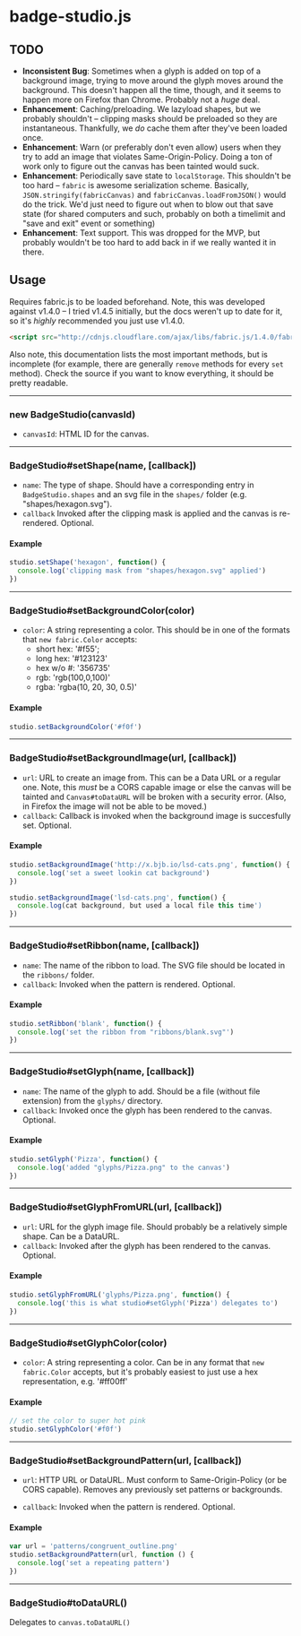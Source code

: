 # badge-studio.js

## TODO
* **Inconsistent Bug**: Sometimes when a glyph is added on top of a background image, trying to move around the glyph moves around the background. This doesn't happen all the time, though, and it seems to happen more on Firefox than Chrome. Probably not a *huge* deal.
* **Enhancement**: Caching/preloading. We lazyload shapes, but we probably shouldn't – clipping masks should be preloaded so they are instantaneous. Thankfully, we *do* cache them after they've been loaded once.
* **Enhancement**: Warn (or preferably don't even allow) users when they try to add an image that violates Same-Origin-Policy. Doing a ton of work only to figure out the canvas has been tainted would suck.
* **Enhancement**: Periodically save state to `localStorage`. This shouldn't be too hard – `fabric` is awesome serialization scheme. Basically, `JSON.stringify(fabricCanvas)` and `fabricCanvas.loadFromJSON()` would do the trick. We'd just need to figure out when to blow out that save state (for shared computers and such, probably on both a timelimit and "save and exit" event or something)
* **Enhancement**: Text support. This was dropped for the MVP, but probably wouldn't be too hard to add back in if we really wanted it in there.

## Usage

Requires fabric.js to be loaded beforehand. Note, this was developed against v1.4.0 – I tried v1.4.5 initially, but the docs weren't up to date for it, so it's *highly* recommended you just use v1.4.0.

```html
<script src="http://cdnjs.cloudflare.com/ajax/libs/fabric.js/1.4.0/fabric.min.js"></script>
```

Also note, this documentation lists the most important methods, but is incomplete (for example, there are generally `remove` methods for every `set` method). Check the source if you want to know everything, it should be pretty readable.

------------------------------------------------------------------------

### new BadgeStudio(canvasId)
* `canvasId`: HTML ID for the canvas.

------------------------------------------------------------------------

### BadgeStudio#setShape(name, [callback])
* `name`: The type of shape. Should have a corresponding entry in `BadgeStudio.shapes` and an svg file in the `shapes/` folder (e.g. "shapes/hexagon.svg").
 * `callback` Invoked after the clipping mask is applied and the canvas is re-rendered. Optional.

#### Example
```js
studio.setShape('hexagon', function() {
  console.log('clipping mask from "shapes/hexagon.svg" applied')
})
```

------------------------------------------------------------------------

### BadgeStudio#setBackgroundColor(color)
* `color`: A string representing a color. This should be in one of the formats that `new fabric.Color` accepts:
  - short hex: '#f55';
  - long hex: '#123123'
  - hex w/o #: '356735'
  - rgb: 'rgb(100,0,100)'
  - rgba: 'rgba(10, 20, 30, 0.5)'

#### Example
```js
studio.setBackgroundColor('#f0f')
```
------------------------------------------------------------------------

### BadgeStudio#setBackgroundImage(url, [callback])
* `url`: URL to create an image from. This can be a Data URL or a regular one. Note, this *must* be a CORS capable image or else the canvas will be tainted and `Canvas#toDataURL` will be broken with a security error. (Also, in Firefox the image will not be able to be moved.)
* `callback`: Callback is invoked when the background image is succesfully set. Optional.

#### Example
```js
studio.setBackgroundImage('http://x.bjb.io/lsd-cats.png', function() {
  console.log('set a sweet lookin cat background')
})
```

```js
studio.setBackgroundImage('lsd-cats.png', function() {
  console.log(cat background, but used a local file this time')
})
```
------------------------------------------------------------------------

### BadgeStudio#setRibbon(name, [callback])
* `name`: The name of the ribbon to load. The SVG file should be located in the `ribbons/` folder.
* `callback`: Invoked when the pattern is rendered. Optional.

#### Example
```js
studio.setRibbon('blank', function() {
  console.log('set the ribbon from "ribbons/blank.svg"')
})
```

------------------------------------------------------------------------

### BadgeStudio#setGlyph(name, [callback])
* `name`: The name of the glyph to add. Should be a file (without file extension) from the `glyphs/` directory.
* `callback`: Invoked once the glyph has been rendered to the canvas. Optional.

#### Example
```js
studio.setGlyph('Pizza', function() {
  console.log('added "glyphs/Pizza.png" to the canvas')
})
```

------------------------------------------------------------------------

### BadgeStudio#setGlyphFromURL(url, [callback])
* `url`: URL for the glyph image file. Should probably be a relatively simple shape. Can be a DataURL.
* `callback`: Invoked after the glyph has been rendered to the canvas. Optional.

#### Example
```js
studio.setGlyphFromURL('glyphs/Pizza.png', function() {
  console.log('this is what studio#setGlyph('Pizza') delegates to')
})
```

------------------------------------------------------------------------

### BadgeStudio#setGlyphColor(color)
* `color`: A string representing a color. Can be in any format that `new fabric.Color` accepts, but it's probably easiest to just use a hex representation, e.g. '#ff00ff'

#### Example
```js
// set the color to super hot pink
studio.setGlyphColor('#f0f')
```

------------------------------------------------------------------------

### BadgeStudio#setBackgroundPattern(url, [callback])
* `url`:  HTTP URL or DataURL. Must conform to Same-Origin-Policy (or be CORS capable). Removes any previously set patterns or backgrounds.

* `callback`: Invoked when the pattern is rendered. Optional.

#### Example
```js
var url = 'patterns/congruent_outline.png'
studio.setBackgroundPattern(url, function () {
  console.log('set a repeating pattern')
})
```

------------------------------------------------------------------------

### BadgeStudio#toDataURL()
Delegates to `canvas.toDataURL()`